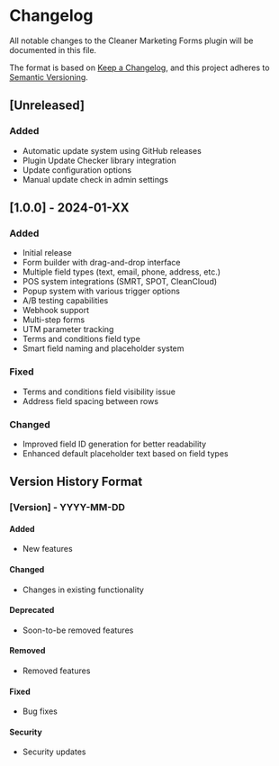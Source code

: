 # Changelog

All notable changes to the Cleaner Marketing Forms plugin will be documented in this file.

The format is based on [Keep a Changelog](https://keepachangelog.com/en/1.0.0/),
and this project adheres to [Semantic Versioning](https://semver.org/spec/v2.0.0.html).

## [Unreleased]

### Added
- Automatic update system using GitHub releases
- Plugin Update Checker library integration
- Update configuration options
- Manual update check in admin settings

## [1.0.0] - 2024-01-XX

### Added
- Initial release
- Form builder with drag-and-drop interface
- Multiple field types (text, email, phone, address, etc.)
- POS system integrations (SMRT, SPOT, CleanCloud)
- Popup system with various trigger options
- A/B testing capabilities
- Webhook support
- Multi-step forms
- UTM parameter tracking
- Terms and conditions field type
- Smart field naming and placeholder system

### Fixed
- Terms and conditions field visibility issue
- Address field spacing between rows

### Changed
- Improved field ID generation for better readability
- Enhanced default placeholder text based on field types

## Version History Format

### [Version] - YYYY-MM-DD

#### Added
- New features

#### Changed
- Changes in existing functionality

#### Deprecated
- Soon-to-be removed features

#### Removed
- Removed features

#### Fixed
- Bug fixes

#### Security
- Security updates